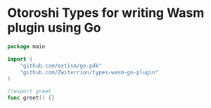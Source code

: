 # Otoroshi Types for writing Wasm plugin using Go

```go
package main

import (
    "github.com/extism/go-pdk"
    "github.com/Zwiterrion/types-wasm-go-plugin"
)

//export greet
func greet() {}
```

